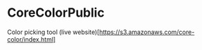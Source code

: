 # CoreColorPublic
Color picking tool (live website)[https://s3.amazonaws.com/core-color/index.html]
